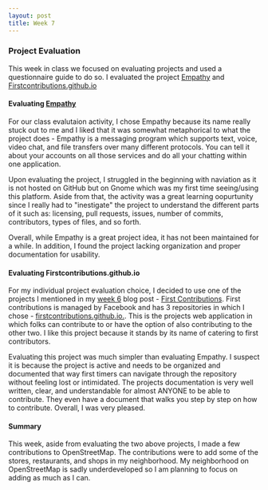 ```yaml
---
layout: post 
title: Week 7
---
```


### Project Evaluation

This week in class we focused on evaluating projects and used a questionnaire guide to do so. I evaluated the project [Empathy](https://github.com/hunter-college-ossd-fall-2019/project-evaluation-activity-01/blob/fall19/Empathy_evaluation_RL1.md) and [Firstcontributions.github.io](https://github.com/hunter-college-ossd-fall-2019/R-Ligier_first-contributions_project_evaluation)

#### Evaluating [Empathy](https://gitlab.gnome.org/GNOME/empathy)

For our class evalutaion activity, I chose Empathy because its name really stuck out to me and I liked that it was somewhat metaphorical to what the project does - Empathy is a messaging program which supports text, voice, video chat, and file transfers over many different protocols. You can tell it about your accounts on all those services and do all your chatting within one application. 

Upon evaluating the project, I struggled in the beginning with naviation as it is not hosted on GitHub but on Gnome which was my first time seeing/using this platform. Aside from that, the activity was a great learning oopurtunity since I really had to "inestigate" the project to understand the different parts of it such as: licensing, pull requests, issues, number of commits, contributors, types of files, and so forth.  

Overall, while Empathy is a great project idea, it has not been maintained for a while. In addition, I found the project lacking organization and proper documentation for usability.


#### Evaluating Firstcontributions.github.io

For my individual project evaluation choice, I decided to use one of the projects I mentioned in my [week 6](https://github.com/hunter-college-ossd-fall-2019/R-Ligier-weekly/blob/gh-pages/_posts/2019-10-09-week06.md) blog post - [First Contributions](https://github.com/firstcontributions). First contributions is managed by Facebook and has 3 repositories in which I chose - [firstcontributions.github.io.](https://github.com/firstcontributions/firstcontributions.github.io). This is the projects web application in which folks can contribute to or have the option of also contributing to the other two. I like this project because it stands by its name of catering to first contributors. 

Evaluating this project was much simpler than evaluating Empathy. I suspect it is because the project is active and needs to be organized and documented that way first timers can navigate through the repository without feeling lost or intimidated. The projects documentation is very well written, clear, and understandable for almost ANYONE to be able to contribute. They even have a document that walks you step by step on how to contribute. Overall, I was very pleased.


#### Summary 

This week, aside from evaluating the two above projects, I made a few contributions to OpenStreetMap. The contributions were to add some of the stores, restaurants, and shops in my neighborhood. My neighborhood on OpenStreetMap is sadly underdeveloped so I am planning to focus on adding as much as I can.
